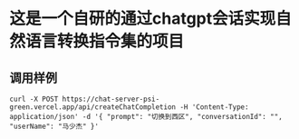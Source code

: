 # 这是一个自研的通过chatgpt会话实现自然语言转换指令集的项目

## 调用样例
```shell
curl -X POST https://chat-server-psi-green.vercel.app/api/createChatCompletion -H 'Content-Type: application/json' -d '{ "prompt": "切换到西区", "conversationId": "", "userName": "马少杰" }'
```
